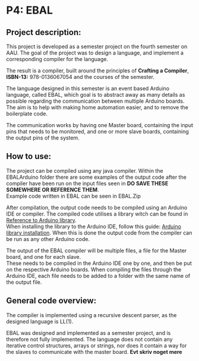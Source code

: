 # P4: EBAL

## Project description:

This project is developed as a semester project on the fourth semester on AAU. The goal of the project was to design a language, and implement a corresponding compiler for the language.

The result is a compiler, built around the principles of **Crafting a Compiler**, **ISBN-13:** 978-0136067054 and the courses of the semester.

The language designed in this semester is an event based Arduino language, called EBAL, which goal is to abstract away as many details as possible regarding the communication between multiple Arduino boards. The aim is to help with making home automation easier, and to remove the boilerplate code.

The communication works by having one Master board, containing the input pins that needs to be monitored, and one or more slave boards, containing the output pins of the system.

## How to use:
The project can be compiled using any java compiler. Within the EBALArduino folder there are some examples of the output code after the compiler have been run on the input files seen in **DO SAVE THESE SOMEWHERE OR REFERENCE THEM**. <br>
Example code written in EBAL can be seen in EBAL.Zip


After compilation, the output code needs to be compiled using an Arduino IDE or compiler. The compiled code utilises a library witch can be found in [Reference to Arduino library](https://www.youtube.com/watch?v=dQw4w9WgXcQ). <br>
When installing the library to the Arduino IDE, follow this guide: [Arduino library installation](https://www.arduino.cc/en/guide/libraries).
When this is done the output code from the compiler can be run as any other Arduino code.

The output of the EBAL compiler will be multiple files, a file for the Master board, and one for each slave. <br>
These needs to be compiled in the Arduino IDE one by one, and then be put on the respective Arduino boards. When compiling the files through the Arduino IDE, each file needs to be added to a folder with the same name of the output file.

## General code overview:
The compiler is implemented using a recursive descent parser, as the designed language is LL(1).

EBAL was designed and implemented as a semester project, and is therefore not fully implemented. The language does not contain any iterative control structures, arrays or strings, nor does it contain a way for the slaves to communicate with the master board.
**Evt skriv noget mere**
